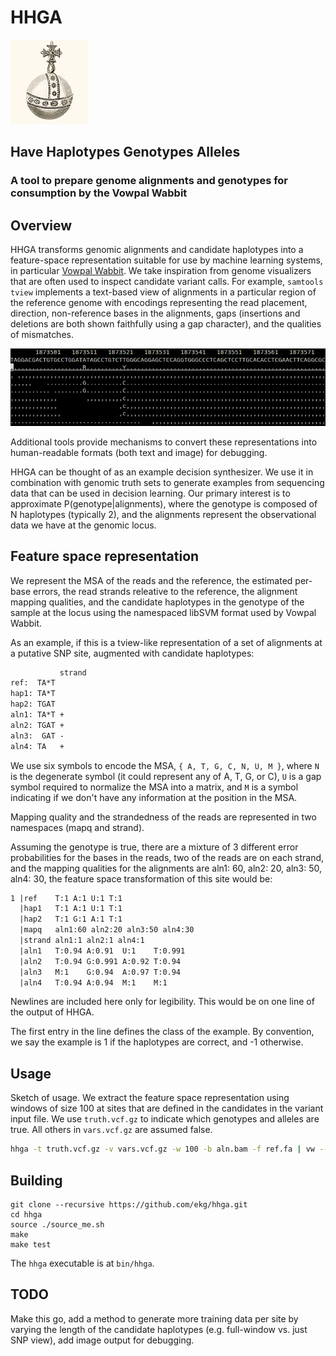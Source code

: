# HHGA

![orb](https://raw.githubusercontent.com/ekg/hhga/master/images/orb.jpg)

## Have Haplotypes Genotypes Alleles

### A tool to prepare genome alignments and genotypes for consumption by the Vowpal Wabbit

## Overview

HHGA transforms genomic alignments and candidate haplotypes into a feature-space representation suitable for use by machine learning systems, in particular [Vowpal Wabbit](https://github.com/JohnLangford/vowpal_wabbit).
We take inspiration from genome visualizers that are often used to inspect candidate variant calls.
For example, `samtools tview` implements a text-based view of alignments in a particular region of the reference genome with encodings representing the read placement, direction, non-reference bases in the alignments, gaps (insertions and deletions are both shown faithfully using a gap character), and the qualities of mismatches. 


![tview](https://raw.githubusercontent.com/ekg/hhga/master/images/tview.png)

Additional tools provide mechanisms to convert these representations into human-readable formats (both text and image) for debugging.

HHGA can be thought of as an example decision synthesizer.
We use it in combination with genomic truth sets to generate examples from sequencing data that can be used in decision learning.
Our primary interest is to approximate P(genotype|alignments), where the genotype is composed of N haplotypes (typically 2), and the alignments represent the observational data we have at the genomic locus.

## Feature space representation

We represent the MSA of the reads and the reference, the estimated per-base errors, the read strands releative to the reference, the alignment mapping qualities, and the candidate haplotypes in the genotype of the sample at the locus using the namespaced libSVM format used by Vowpal Wabbit.

As an example, if this is a tview-like representation of a set of alignments at a putative SNP site, augmented with candidate haplotypes:

```txt
           strand
ref:  TA*T
hap1: TA*T
hap2: TGAT
aln1: TA*T +
aln2: TGAT +
aln3:  GAT -
aln4: TA   +
```

We use six symbols to encode the MSA, `{ A, T, G, C, N, U, M }`, where `N` is the degenerate symbol (it could represent any of A, T, G, or C), `U` is a gap symbol required to normalize the MSA into a matrix, and `M` is a symbol indicating if we don't have any information at the position in the MSA.

Mapping quality and the strandedness of the reads are represented in two namespaces (mapq and strand).

Assuming the genotype is true, there are a mixture of 3 different error probabilities for the bases in the reads, two of the reads are on each strand, and the mapping qualities for the alignments are aln1: 60, aln2: 20, aln3: 50, aln4: 30, the feature space transformation of this site would be:

```txt
1 |ref    T:1 A:1 U:1 T:1
  |hap1   T:1 A:1 U:1 T:1
  |hap2   T:1 G:1 A:1 T:1
  |mapq   aln1:60 aln2:20 aln3:50 aln4:30
  |strand aln1:1 aln2:1 aln4:1
  |aln1   T:0.94 A:0.91  U:1    T:0.991
  |aln2   T:0.94 G:0.991 A:0.92 T:0.94
  |aln3   M:1    G:0.94  A:0.97 T:0.94
  |aln4   T:0.94 A:0.94  M:1    M:1
```

Newlines are included here only for legibility. This would be on one line of the output of HHGA.

The first entry in the line defines the class of the example. By convention, we say the example is 1 if the haplotypes are correct, and -1 otherwise.



## Usage

Sketch of usage. We extract the feature space representation using windows of size 100 at sites that are defined in the candidates in the variant input file. We use `truth.vcf.gz` to indicate which genotypes and alleles are true. All others in `vars.vcf.gz` are assumed false.

```bash
hhga -t truth.vcf.gz -v vars.vcf.gz -w 100 -b aln.bam -f ref.fa | vw --save_resume  --ngram 5 --skips 3 --loss_function logistic --interactions rhmsa
```

## Building

```
git clone --recursive https://github.com/ekg/hhga.git
cd hhga
source ./source_me.sh
make
make test
```

The `hhga` executable is at `bin/hhga`.

## TODO

Make this go, add a method to generate more training data per site by varying the length of the candidate haplotypes (e.g. full-window vs. just SNP view), add image output for debugging.
